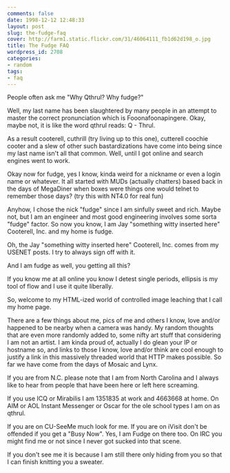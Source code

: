 ```yaml
---
comments: false
date: 1998-12-12 12:48:33
layout: post
slug: the-fudge-faq
cover: http://farm1.static.flickr.com/31/46064111_fb1d62d198_o.jpg
title: The Fudge FAQ
wordpress_id: 2708
categories:
- random
tags:
- faq
---
```


People often ask me "Why Qthrul? Why fudge?"

Well, my last name has been slaughtered by many people in an attempt to master the correct pronunciation which is Fooonafoonapingere. Okay, maybe not, it is like the word qthrul reads: Q - Thrul.

As a result cooterell, cuthrill (try living up to this one), cutterell coochie cooter and a slew of other such bastardizations have come into being since my last name isn't all that common. Well, until I got online and search engines went to work.

Okay now for fudge, yes I know, kinda weird for a nickname or even a login name or whatever. It all started with MUDs (actually chatters) based back in the days of MegaDiner when boxes were things one would telnet to remember those days? (try this with NT4.0 for real fun)

Anyhow, I chose the nick "fudge" since I am sinfully sweet and rich. Maybe not, but I am an engineer and most good engineering involves some sorta "fudge" factor. So now you know, I am Jay "something witty inserted here" Cooterell, Inc. and my home is fudge.

Oh, the Jay "something witty inserted here" Cooterell, Inc. comes from my USENET posts. I try to always sign off with it.

And I am fudge as well, you getting all this?

If you know me at all online you know I detest single periods, ellipsis is my tool of flow and I use it quite liberally.

So, welcome to my HTML-ized world of controlled image leaching that I call my home page.

There are a few things about me, pics of me and others I know, love and/or happened to be nearby when a camera was handy. My random thoughts that are even more randomly added to, some nifty art stuff that considering I am not an artist. I am kinda proud of, actually I do glean your IP or hostname so, and links to those I know, love and/or think are cool enough to justify a link in this massively threaded world that HTTP makes possible. So far we have come from the days of Mosaic and Lynx.

If you are from N.C. please note that I am from North Carolina and I always like to hear from people that have been here or left here screaming.

If you use ICQ or Mirabilis I am 1351835 at work and 4663668 at home. On AIM or AOL Instant Messenger or Oscar for the ole school types I am on as qthrul.

If you are on CU-SeeMe much look for me.
If you are on iVisit don't be offended if you get a "Busy Now".
Yes, I am Fudge on there too.
On IRC you might find me or not since I never got sucked into that scene.

If you don't see me it is because I am still there only hiding from you so that I can finish knitting you a sweater.
